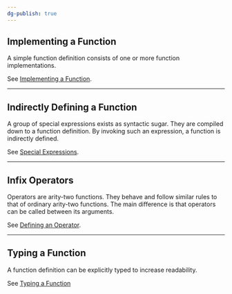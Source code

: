 ```yaml
---
dg-publish: true
---
```


## Implementing a Function

A simple function definition consists of one or more function implementations.

See [Implementing a Function](function/Implementing%20a%20Function.md).

---

## Indirectly Defining a Function

A group of special expressions exists as syntactic sugar.
They are compiled down to a function definition.
By invoking such an expression, a function is indirectly defined.

See [Special Expressions](Expressions/Special%20Expressions.md).

---

## Infix Operators

Operators are arity-two functions.
They behave and follow similar rules to that of ordinary arity-two functions.
The main difference is that operators can be called between its arguments.

See [Defining an Operator](operator/Defining%20an%20Operator.md).

---

## Typing a Function

A function definition can be explicitly typed to increase readability.

See [Typing a Function](function/Typing%20a%20Function.md)
